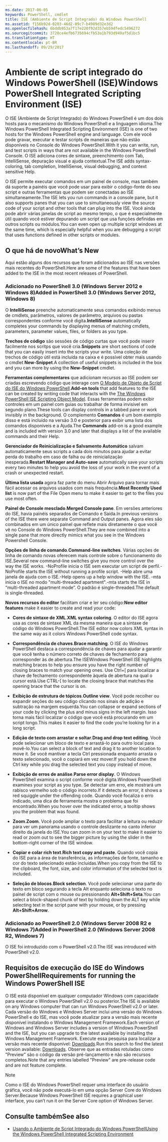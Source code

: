 ```yaml
---
ms.date: 2017-06-05
keywords: PowerShell, cmdlet
title: ISE (Ambiente de Script Integrado) do Windows PowerShell
ms.assetid: f156b92d-0203-46d2-89c7-b4989d32e3d2
ms.openlocfilehash: 6bddb953a7f17e220f92d357eb59dfedc5496272
ms.sourcegitcommit: 3720ce4efb6735694cfb53a1b793d949af5d1bc5
ms.translationtype: HT
ms.contentlocale: pt-BR
ms.lasthandoff: 09/29/2017
---
```

# <a name="windows-powershell-integrated-scripting-environment-ise"></a><span data-ttu-id="4ada5-103">Ambiente de script integrado do Windows PowerShell (ISE)</span><span class="sxs-lookup"><span data-stu-id="4ada5-103">Windows PowerShell Integrated Scripting Environment (ISE)</span></span>
<span data-ttu-id="4ada5-104">O ISE (Ambiente de Script Integrado) do Windows PowerShell é um dos dois hosts para o mecanismo do Windows PowerShell e a linguagem idioma.</span><span class="sxs-lookup"><span data-stu-id="4ada5-104">The Windows PowerShell Integrated Scripting Environment (ISE) is one of two hosts for the Windows PowerShell engine and language.</span></span> <span data-ttu-id="4ada5-105">Com ele você pode gravar, executar e testar scripts de maneiras que não estão disponíveis no Console do Windows PowerShell.</span><span class="sxs-lookup"><span data-stu-id="4ada5-105">With it you can write, run, and test scripts in ways that are not available in the Windows PowerShell Console.</span></span> <span data-ttu-id="4ada5-106">O ISE adiciona cores de sintaxe, preenchimento com Tab, IntelliSense, depuração visual e ajuda contextual.</span><span class="sxs-lookup"><span data-stu-id="4ada5-106">The ISE adds syntax-coloring, tab completion, IntelliSense, visual debugging, and context sensitive Help.</span></span>

<span data-ttu-id="4ada5-107">O ISE permite executar comandos em um painel de console, mas também dá suporte a painéis que você pode usar para exibir o código-fonte do seu script e outras ferramentas que podem ser conectadas ao ISE simultaneamente.</span><span class="sxs-lookup"><span data-stu-id="4ada5-107">The ISE lets you run commands in a console pane, but it also supports panes that you can use to simultaneously view the source code of your script and other tools that can plug into the ISE.</span></span> <span data-ttu-id="4ada5-108">Você ainda pode abrir várias janelas de script ao mesmo tempo, o que é especialmente útil quando você estiver depurando um script que usa funções definidas em outros scripts ou módulos.</span><span class="sxs-lookup"><span data-stu-id="4ada5-108">You can even open up multiple script windows at the same time, which is especially helpful when you are debugging a script that uses functions defined in other scripts or modules.</span></span>

## <a name="whats-new"></a><span data-ttu-id="4ada5-109">O que há de novo</span><span class="sxs-lookup"><span data-stu-id="4ada5-109">What’s New</span></span>
<span data-ttu-id="4ada5-110">Aqui estão alguns dos recursos que foram adicionados ao ISE nas versões mais recentes do PowerShell.</span><span class="sxs-lookup"><span data-stu-id="4ada5-110">Here are some of the features that have been added to the ISE in the most recent releases of PowerShell.</span></span>

### <a name="added-in-powershell-30-windows-server-2012-windows-8"></a><span data-ttu-id="4ada5-111">Adicionado no PowerShell 3.0 (Windows Server 2012 e Windows 8)</span><span class="sxs-lookup"><span data-stu-id="4ada5-111">Added in PowerShell 3.0 (Windows Server 2012, Windows 8)</span></span>
<span data-ttu-id="4ada5-112">O **IntelliSense** preenche automaticamente seus comandos exibindo menus de cmdlets, parâmetros, valores de parâmetro, arquivos ou pastas correspondentes conforme você digita.</span><span class="sxs-lookup"><span data-stu-id="4ada5-112">**IntelliSense** automatically completes your commands by displaying menus of matching cmdlets, parameters, parameter values, files, or folders as you type.</span></span>

<span data-ttu-id="4ada5-113">**Trechos de código** são sessões de código curtas que você pode inserir facilmente nos scritps que você cria.</span><span class="sxs-lookup"><span data-stu-id="4ada5-113">**Snippets** are short sections of code that you can easily insert into the scripts your write.</span></span> <span data-ttu-id="4ada5-114">Uma coleção de trechos de código útil está incluída na caixa e é possível obter mais usando o cmdlet **New-Snippet**.</span><span class="sxs-lookup"><span data-stu-id="4ada5-114">A collection of useful snippets is included in the box and you can more by using the **New-Snippet** cmdlet.</span></span>

<span data-ttu-id="4ada5-115">**Ferramentas complementares** que adicionam recursos ao ISE podem ser criadas escrevendo código que interage com [O Modelo de Objeto de Script do ISE do Windows PowerShell](../../core-powershell/ise/The-Windows-PowerShell-ISE-Scripting-Object-Model.md).</span><span class="sxs-lookup"><span data-stu-id="4ada5-115">**Add-on tools** that add features to the ISE can be created by writing code that interacts with the [The Windows PowerShell ISE Scripting Object Model](../../core-powershell/ise/The-Windows-PowerShell-ISE-Scripting-Object-Model.md).</span></span> <span data-ttu-id="4ada5-116">Essas ferramentas podem exibir controles em um painel com guias ou trabalhar de forma invisível em segundo plano.</span><span class="sxs-lookup"><span data-stu-id="4ada5-116">These tools can display controls in a tabbed pane or work invisibly in the background.</span></span> <span data-ttu-id="4ada5-117">O complemento **Comandos** é um bom exemplo disso e está incluído na versão 3.0 e posterior para exibir uma lista dos comandos disponíveis e a Ajuda.</span><span class="sxs-lookup"><span data-stu-id="4ada5-117">The **Commands** add-on is a good example and is included with version 3.0 and later that displays a list of the available commands and their Help.</span></span>

<span data-ttu-id="4ada5-118">**Gerenciador de Reinicialização e Salvamento Automático** salvam automaticamente seus scripts a cada dois minutos para ajudar a evitar perda do trabalho em caso de falha ou de reinicialização inesperada.</span><span class="sxs-lookup"><span data-stu-id="4ada5-118">**Restart Manager and Auto-save** automatically save your scripts every two minutes to help you avoid the loss of your work in the event of a crash or unexpected restart.</span></span>

<span data-ttu-id="4ada5-119">**Última lista usada** agora faz parte do menu Abrir Arquivo para tornar mais fácil acessar os arquivos usados com mais frequência.</span><span class="sxs-lookup"><span data-stu-id="4ada5-119">**Most Recently Used list** is now part of the File Open menu to make it easier to get to the files you use most often.</span></span>

<span data-ttu-id="4ada5-120">**Painel de Console mesclado**.</span><span class="sxs-lookup"><span data-stu-id="4ada5-120">**Merged Console pane**.</span></span> <span data-ttu-id="4ada5-121">Em versões anteriores do ISE, havia painéis separados de Comando e Saída.</span><span class="sxs-lookup"><span data-stu-id="4ada5-121">In previous versions of the ISE there were separate Command and Output panes.</span></span> <span data-ttu-id="4ada5-122">Agora eles são combinados em um único painel que reflete mais diretamente o que você vê no Console do Windows PowerShell.</span><span class="sxs-lookup"><span data-stu-id="4ada5-122">They are now combined into a single pane that more directly mimics what you see in the Windows Powershell Console.</span></span>

<span data-ttu-id="4ada5-123">**Opções de linha de comando**.</span><span class="sxs-lookup"><span data-stu-id="4ada5-123">**Command-line switches**.</span></span> <span data-ttu-id="4ada5-124">Várias opções de linha de comando novas oferecem mais controle sobre o funcionamento do ISE.</span><span class="sxs-lookup"><span data-stu-id="4ada5-124">Several new command-line switches give you more control over the way the ISE works.</span></span> <span data-ttu-id="4ada5-125">-NoProfile inicia o ISE sem executar um script de perfil.</span><span class="sxs-lookup"><span data-stu-id="4ada5-125">-NoProfile starts the ISE without running a profile script.</span></span> <span data-ttu-id="4ada5-126">-Help abre uma janela de ajuda com o ISE.</span><span class="sxs-lookup"><span data-stu-id="4ada5-126">-Help opens up a help window with the ISE.</span></span> <span data-ttu-id="4ada5-127">-mta inicia o ISE no modo "multi-threaded apartment".</span><span class="sxs-lookup"><span data-stu-id="4ada5-127">-mta starts the ISE in “multi-threaded apartment mode”.</span></span> <span data-ttu-id="4ada5-128">O padrão é single-threaded.</span><span class="sxs-lookup"><span data-stu-id="4ada5-128">The default is single-threaded.</span></span>

<span data-ttu-id="4ada5-129">**Novos recursos do editor** facilitam criar e ler seu código:</span><span class="sxs-lookup"><span data-stu-id="4ada5-129">**New editor features** make it easier to create and read your code:</span></span>

- <span data-ttu-id="4ada5-130">**Cores de sintaxe de XML**.</span><span class="sxs-lookup"><span data-stu-id="4ada5-130">**XML syntax coloring**.</span></span> <span data-ttu-id="4ada5-131">O editor do ISE agora usa as cores de sintaxe XML da mesma maneira que a sintaxe de código do Windows PowerShell.</span><span class="sxs-lookup"><span data-stu-id="4ada5-131">The ISE editor now colors XML syntax in the same way as it colors Windows PowerShell code syntax.</span></span>

- <span data-ttu-id="4ada5-132">**Correspondência de chaves**.</span><span class="sxs-lookup"><span data-stu-id="4ada5-132">**Brace matching**.</span></span> <span data-ttu-id="4ada5-133">O ISE do Windows PowerShell destaca a correspondência de chaves para ajudar a garantir que você tenha o número correto de chaves de fechamento para corresponder às de abertura.</span><span class="sxs-lookup"><span data-stu-id="4ada5-133">The ISEWindows PowerShell ISE highlights matching braces to help you ensure you have the right number of closing braces to match your opening ones.</span></span> <span data-ttu-id="4ada5-134">Use Ctrl+\[ para localizar a chave de fechamento correspondente àquela de abertura na qual o cursor está.</span><span class="sxs-lookup"><span data-stu-id="4ada5-134">Use CTRL-\[ to locate the closing brace that matches the opening brace that the cursor is on.</span></span>

- <span data-ttu-id="4ada5-135">**Exibição de estrutura de tópicos**.</span><span class="sxs-lookup"><span data-stu-id="4ada5-135">**Outline view**.</span></span> <span data-ttu-id="4ada5-136">Você pode recolher ou expandir seções do seu código clicando nos sinais de adição e subtração na margem esquerda.</span><span class="sxs-lookup"><span data-stu-id="4ada5-136">You can collapse or expand sections of your code by clicking the plus and minus signs in the left margin.</span></span> <span data-ttu-id="4ada5-137">Isso torna mais fácil localizar o código que você está procurando em um script longo.</span><span class="sxs-lookup"><span data-stu-id="4ada5-137">This makes it easier to find the code you’re looking for in a long script.</span></span>

- <span data-ttu-id="4ada5-138">**Edição de texto com arrastar e soltar**.</span><span class="sxs-lookup"><span data-stu-id="4ada5-138">**Drag and drop text editing**.</span></span> <span data-ttu-id="4ada5-139">Você pode selecionar um bloco de texto e arrastá-lo para outro local para movê-lo.</span><span class="sxs-lookup"><span data-stu-id="4ada5-139">You can select a block of text and drag it to another location to move it.</span></span> <span data-ttu-id="4ada5-140">Se você mantiver a tecla Ctrl pressionada enquanto arrasta o texto selecionado, você o copiará em vez mover.</span><span class="sxs-lookup"><span data-stu-id="4ada5-140">If you hold down the Ctrl key while you drag the selected text you copy instead of move.</span></span>

- <span data-ttu-id="4ada5-141">**Exibição de erros de análise**.</span><span class="sxs-lookup"><span data-stu-id="4ada5-141">**Parse error display**.</span></span> <span data-ttu-id="4ada5-142">O Windows PowerShell examina o script conforme você digita.</span><span class="sxs-lookup"><span data-stu-id="4ada5-142">Windows PowerShell examines your script as you type.</span></span> <span data-ttu-id="4ada5-143">Se detectar um erro, ele mostrará um rabisco vermelho sob o código incorreto.</span><span class="sxs-lookup"><span data-stu-id="4ada5-143">If it detects an error, it shows a red squiggle under the offending code.</span></span> <span data-ttu-id="4ada5-144">Quando você focaliza o erro indicado, uma dica de ferramenta mostra o problema que foi encontrado.</span><span class="sxs-lookup"><span data-stu-id="4ada5-144">When you hover over the indicated error, a tooltip shows you the problem that was found.</span></span>

- <span data-ttu-id="4ada5-145">**Zoom**.</span><span class="sxs-lookup"><span data-stu-id="4ada5-145">**Zoom**.</span></span> <span data-ttu-id="4ada5-146">Você pode ampliar o texto para facilitar a leitura ou reduzir para ver um panorama usando o controle deslizante no canto inferior direito da janela do ISE.</span><span class="sxs-lookup"><span data-stu-id="4ada5-146">You can zoom in on your text to make it easier to read or zoom out to see the bigger picture by using the slider in the bottom-right corner of the ISE window.</span></span>

- <span data-ttu-id="4ada5-147">**Copiar e colar rich text**.</span><span class="sxs-lookup"><span data-stu-id="4ada5-147">**Rich text copy and paste**.</span></span> <span data-ttu-id="4ada5-148">Quando você copia do ISE para a área de transferência, as informações de fonte, tamanho e cor do texto selecionado estão incluídas.</span><span class="sxs-lookup"><span data-stu-id="4ada5-148">When you copy from the ISE to the clipboard, the font, size, and color information of the selected text is included.</span></span>

- <span data-ttu-id="4ada5-149">**Seleção de blocos**.</span><span class="sxs-lookup"><span data-stu-id="4ada5-149">**Block selection**.</span></span> <span data-ttu-id="4ada5-150">Você pode selecionar uma parte do texto em bloco segurando a tecla Alt enquanto seleciona o texto no painel de script com o mouse ou pressionando **Alt+Shift+Seta**.</span><span class="sxs-lookup"><span data-stu-id="4ada5-150">You can select a block-shaped chunk of text by holding down the ALT key while selecting text in the script pane with your mouse, or by pressing **Alt+Shift+Arrow**.</span></span>

### <a name="added-in-powershell-20-windows-server-2008-r2-windows-7"></a><span data-ttu-id="4ada5-151">Adicionado ao PowerShell 2.0 (Windows Server 2008 R2 e Windows 7)</span><span class="sxs-lookup"><span data-stu-id="4ada5-151">Added in PowerShell 2.0 (Windows Server 2008 R2, Windows 7)</span></span>
<span data-ttu-id="4ada5-152">O ISE foi introduzido com o PowerShell v2.0.</span><span class="sxs-lookup"><span data-stu-id="4ada5-152">The ISE was introduced with PowerShell v2.0.</span></span>

## <a name="requirements-for-running-the-windows-powershell-ise"></a><span data-ttu-id="4ada5-153">Requisitos de execução do ISE do Windows PowerShell</span><span class="sxs-lookup"><span data-stu-id="4ada5-153">Requirements for running the Windows PowerShell ISE</span></span>
<span data-ttu-id="4ada5-154">O ISE está disponível em qualquer computador Windows com capacidade para executar o Windows PowerShell v2.0 ou posterior.</span><span class="sxs-lookup"><span data-stu-id="4ada5-154">The ISE is available on any Windows computer that can run Windows PowerShell v2.0 or later.</span></span>
<span data-ttu-id="4ada5-155">Cada versão do Windows e Windows Server inclui uma versão do Windows PowerShell e do ISE, mas você pode atualizar para a versão mais recente disponível instalando o Windows Management Framework.</span><span class="sxs-lookup"><span data-stu-id="4ada5-155">Each version of Windows and Windows Server includes a version of Windows PowerShell and the ISE, but you can upgrade to the latest available by installing the Windows Management Framework.</span></span>
<span data-ttu-id="4ada5-156">Execute essa pesquisa para localizar a versão mais recente disponível: [Downloads](http://www.microsoft.com/en-us/search/DownloadResults.aspx?q=%22windows%20management%20framework%22%20PowerShell&sortby=Relevancy~Descending).</span><span class="sxs-lookup"><span data-stu-id="4ada5-156">Run this search to find the latest version available: [Downloads](http://www.microsoft.com/en-us/search/DownloadResults.aspx?q=%22windows%20management%20framework%22%20PowerShell&sortby=Relevancy~Descending).</span></span>
<span data-ttu-id="4ada5-157">Observe que as entradas rotuladas como "Preview" são o código da versão pré-lançamento e não são recursos completos.</span><span class="sxs-lookup"><span data-stu-id="4ada5-157">Note that any entries labelled "Preview" are pre-release code and are not feature complete.</span></span>

> [!NOTE]
> <span data-ttu-id="4ada5-158">Como o ISE do Windows PowerShell requer uma interface do usuário gráfica, você não pode executá-lo em uma opção Server Core do Windows Server.</span><span class="sxs-lookup"><span data-stu-id="4ada5-158">Because Windows PowerShell ISE requires a graphical user interface, you can’t run it on the Server Core option of Windows Server.</span></span>

## <a name="see-also"></a><span data-ttu-id="4ada5-159">Consulte também</span><span class="sxs-lookup"><span data-stu-id="4ada5-159">See also</span></span>
- [<span data-ttu-id="4ada5-160">Usando o Ambiente de Script Integrado do Windows PowerShell</span><span class="sxs-lookup"><span data-stu-id="4ada5-160">Using the Windows PowerShell Integrated Scripting Environment</span></span>](Using-the-Windows-PowerShell-ISE.md)


